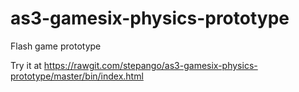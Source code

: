 # as3-gamesix-physics-prototype
Flash game prototype

Try it at https://rawgit.com/stepango/as3-gamesix-physics-prototype/master/bin/index.html
